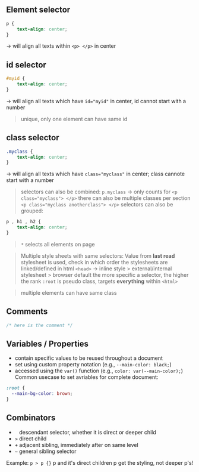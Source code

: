 
## Element selector

```css
p {
	text-align: center;
}
```
-> will align all texts within `<p> </p>` in center

## id selector

```css
#myid {
	text-align: center;
}
```

-> will align all texts which have `id="myid"` in center, id cannot start with a number

> unique, only one element can have same id

## class selector

```css
.myclass {
	text-align: center;
}
```

-> will align all texts which have `class="myclass"` in center; class cannote start with a number

> selectors can also be combined: `p.myclass` -> only counts for `<p class="myclass"> </p>`
> there can also be multiple classes per section `<p class="myclass anotherclass"> </p>`
> selectors can also be grouped:
```css
p , h1 , h2 {
	text-align: center;
}
```
> `*` selects all elements on page

> Multiple style sheets with same selectors: Value from **last read** stylesheet is used, check in which order the stylesheets are linked/defined in html `<head>` -> inline style > external/internal stylesheet > browser default
> the more specific a selector, the higher the rank
> `:root` is pseudo class, targets **everything** within `<html>`

>multiple elements can have same class


## Comments

```css 
/* here is the comment */
```

## Variables / Properties

* contain specific values to be reused throughout a document
* set using custom property notation (e.g., `--main-color: black;`)  
* accessed using the `var()` function (e.g., `color: var(--main-color);`)
Common usecase to set avriables for complete document:

```css
:root {
  --main-bg-color: brown;
}
```

## Combinators

* ` ` descendant selector, whether it is direct or deeper child
* `>` direct child
* `+` adjacent sibling, immediately after on same level
* `~` general sibling selector

Example: `p > p {}` p and it's direct children p get the styling, not deeper p's!